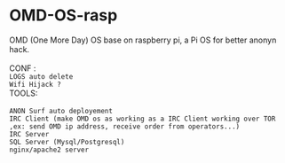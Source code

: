 # OMD-OS-rasp
OMD (One More Day) OS base on raspberry pi, a Pi OS for better anonyn hack.<br>
<br>
CONF : <br>
```LOGS auto delete```<br>
```Wifi Hijack ?```<br>
TOOLS:<br>
<br>
```ANON Surf auto deployement```<br>
```IRC Client (make OMD os as working as a IRC Client working over TOR ,ex: send OMD ip address, receive order from operators...)```<br>
```IRC Server```<br>
```SQL Server (Mysql/Postgresql)```<br>
```nginx/apache2 server```<br>
